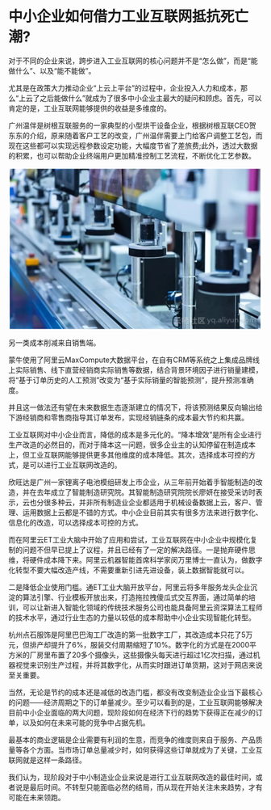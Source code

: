 # 中小企业如何借力工业互联网抵抗死亡潮?
对于不同的企业来说，跨步进入工业互联网的核心问题并不是“怎么做”，而是“能做什么”、以及“能不能做”。

尤其是在政策大力推动企业“上云上平台”的过程中，企业投入人力和成本，那么“上云了之后能做什么”就成为了很多中小企业主最大的疑问和顾虑。首先，可以肯定的是，工业互联网能够提供的收益是多维度的。

广州温伴是树根互联服务的一家典型的小型烘干设备企业，根据树根互联CEO贺东东的介绍，原来随着客户工艺的改变，广州温伴需要上门给客户调整工艺包，而现在这些都可以实现远程参数设定功能，大幅度节省了差旅费;此外，透过大数据的积累，也可以帮助企业终端用户更加精准控制工艺流程，不断优化工艺参数。

<div style="text-align:center" align="center">
<img src="/images/抵抗死亡潮.png" align="center" />
</div>

另一类成本削减来自销售端。

蒙牛使用了阿里云MaxCompute大数据平台，在自有CRM等系统之上集成品牌线上实际销售、线下直营经销商实际销售等数据，结合背景环境因子进行销量建模，将“基于订单历史的人工预测”改变为“基于实际销量的智能预测”，提升预测准确度。

并且这一做法还有望在未来数据生态逐渐建立的情况下，将该预测结果反向输出给下游经销商和零售商指导其订单发布，实现经销链条的成本最大节约和共赢。

工业互联网对中小企业而言，降低的成本是多元化的。“降本增效”是所有企业进行生产改造的必然目的，而对于降本这一问题，很多企业主的认知停留在制造成本上，但工业互联网能够提供更多其他维度的成本降低。其次，选择成本可控的方式，是可以进行工业互联网改造的。

欣旺达是广州一家锂离子电池模组研发上市企业，从三年前开始着手智能制造的改造，并在去年成立了智能制造研究院。其智能制造研究院院长廖妍在接受采访时表示，云也分很多种云，并非所有制造业企业都适用于机械设备数据上云，客户、管理、运用数据上云都是不错的方式。中小企业目前其实有很多方法来进行数字化、信息化的改造，可以选择成本可控的方式。

而在阿里云ET工业大脑中开始了应用和尝试，工业互联网在中小企业中规模化复制的问题不但早已提上了议程，并且已经有了一定的解决路径。一是抛弃硬件思维，将硬件成本降下来。阿里云机器智能首席科学家闵万里博士一直认为，做数字化转型不要大幅改造产线，不需要重新引进先进设备，装上数据智能就可以。

二是降低企业使用门槛。通ET工业大脑开放平台，阿里云将多年服务龙头企业沉淀的算法引擎、行业模板开放出来，打造拖拉拽傻瓜式交互界面，通过简单的培训，可以让新进入智能化领域的传统技术服务公司也能具备阿里云资深算法工程师的技术水平，通过行业生态的力量以较低的成本帮助中小企业实现智能化转型。

杭州点石服饰是阿里巴巴淘工厂改造的第一批数字工厂，其改造成本只花了5万元，但排产却提升了6%，服装交付周期缩短了10%。数字化的方式是在2000平方米的厂房里布置了20多个摄像头，这些摄像头每天进行超过1亿次扫描，通过机器视觉来识别生产过程，并将其数字化，从而实时跟进订单货期，这对于网店来说至关重要。

当然，无论是节约的成本还是减低的改造门槛，都没有改变制造业企业当下最核心的问题——经济周期之下的订单量减少。至少可以看到的是，工业互联网能够解决目前中小企业面临的两大问题，现阶段如何在经济下行的趋势下获得正在减少的订单，以及如何在未来可能的竞争中占据先机。

最基本的商业逻辑是企业需要有利润的生意，而竞争的维度则来自于服务、产品质量等各个方面。当市场订单总量减少时，如何获得这些订单就成为了关键，工业互联网就是这样一条路径。

我们认为，现阶段对于中小制造业企业来说是进行工业互联网改造的最佳时间，或者说是最后时间。不转型只能面临必然的结局，而从现在开始关注未来趋势，才有可能在未来领跑。
